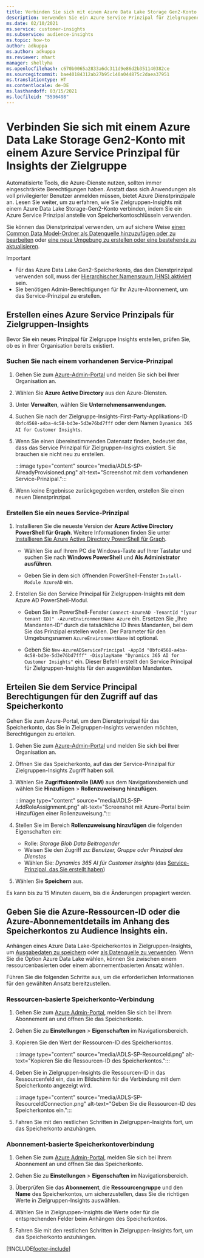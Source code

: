 ```yaml
---
title: Verbinden Sie sich mit einem Azure Data Lake Storage Gen2-Konto mit einem Service-Prinzipal
description: Verwenden Sie ein Azure Service Prinzipal für Zielgruppenerkenntnisse, um eine Verbindung zu Ihrem eigenen Data Lake herzustellen, wenn Sie diesen mit Zielgruppenerkenntnisse verbinden.
ms.date: 02/10/2021
ms.service: customer-insights
ms.subservice: audience-insights
ms.topic: how-to
author: adkuppa
ms.author: adkuppa
ms.reviewer: mhart
manager: shellyha
ms.openlocfilehash: c670b0065a2833a6dc311d9e86d2b351140382ce
ms.sourcegitcommit: bae40184312ab27b95c140a044875c2daea37951
ms.translationtype: HT
ms.contentlocale: de-DE
ms.lasthandoff: 03/15/2021
ms.locfileid: "5596498"
---
```

# <a name="connect-to-an-azure-data-lake-storage-gen2-account-with-an-azure-service-principal-for-audience-insights"></a>Verbinden Sie sich mit einem Azure Data Lake Storage Gen2-Konto mit einem Azure Service Prinzipal für Insights der Zielgruppe

Automatisierte Tools, die Azure-Dienste nutzen, sollten immer eingeschränkte Berechtigungen haben. Anstatt dass sich Anwendungen als voll privilegierter Benutzer anmelden müssen, bietet Azure Dienstprinzipale an. Lesen Sie weiter, um zu erfahren, wie Sie Zielgruppen-Insights mit einem Azure Data Lake Storage-Gen2-Konto verbinden, indem Sie ein Azure Service Prinzipal anstelle von Speicherkontoschlüsseln verwenden. 

Sie können das Dienstprinzipal verwenden, um auf sichere Weise [einen Common Data Model-Ordner als Datenquelle hinzuzufügen oder zu bearbeiten](connect-common-data-model.md) oder [eine neue Umgebung zu erstellen oder eine bestehende zu aktualisieren](manage-environments.md#create-an-environment-in-an-existing-organization).

> [!IMPORTANT]
> - Für das Azure Data Lake Gen2-Speicherkonto, das den Dienstprinzipal verwenden soll, muss der [Hierarchischer Namensraum (HNS) aktiviert](/azure/storage/blobs/data-lake-storage-namespace) sein.
> - Sie benötigen Admin-Berechtigungen für Ihr Azure-Abonnement, um das Service-Prinzipal zu erstellen.

## <a name="create-azure-service-principal-for-audience-insights"></a>Erstellen eines Azure Service Prinzipals für Zielgruppen-Insights

Bevor Sie ein neues Prinzipal für Zielgruppe Insights erstellen, prüfen Sie, ob es in Ihrer Organisation bereits existiert.

### <a name="look-for-an-existing-service-principal"></a>Suchen Sie nach einem vorhandenen Service-Prinzipal

1. Gehen Sie zum [Azure-Admin-Portal](https://portal.azure.com) und melden Sie sich bei Ihrer Organisation an.

2. Wählen Sie **Azure Active Directory** aus den Azure-Diensten.

3. Unter **Verwalten**, wählen Sie **Unternehmensanwendungen**.

4. Suchen Sie nach der Zielgruppe-Insights-First-Party-Applikations-ID `0bfc4568-a4ba-4c58-bd3e-5d3e76bd7fff` oder dem Namen `Dynamics 365 AI for Customer Insights`.

5. Wenn Sie einen übereinstimmenden Datensatz finden, bedeutet das, dass das Service Prinzipal für Zielgruppen-Insights existiert. Sie brauchen sie nicht neu zu erstellen.
   
   :::image type="content" source="media/ADLS-SP-AlreadyProvisioned.png" alt-text="Screenshot mit dem vorhandenen Service-Prinzipal.":::
   
6. Wenn keine Ergebnisse zurückgegeben werden, erstellen Sie einen neuen Dienstprinzipal.

### <a name="create-a-new-service-principal"></a>Erstellen Sie ein neues Service-Prinzipal

1. Installieren Sie die neueste Version der **Azure Active Directory PowerShell für Graph**. Weitere Informationen finden Sie unter [Installieren Sie Azure Active Directory PowerShell für Graph](/powershell/azure/active-directory/install-adv2).
   - Wählen Sie auf Ihrem PC die Windows-Taste auf Ihrer Tastatur und suchen Sie nach **Windows PowerShell** und **Als Administrator ausführen**.
   
   - Geben Sie in dem sich öffnenden PowerShell-Fenster `Install-Module AzureAD` ein.

2. Erstellen Sie den Service Principal für Zielgruppen-Insights mit dem Azure AD PowerShell-Modul.
   - Geben Sie im PowerShell-Fenster `Connect-AzureAD -TenantId "[your tenant ID]" -AzureEnvironmentName Azure` ein. Ersetzen Sie „Ihre Mandanten-ID“ durch die tatsächliche ID Ihres Mandanten, bei dem Sie das Prinzipal erstellen wollen. Der Parameter für den Umgebungsnamen `AzureEnvironmentName` ist optional.
  
   - Geben Sie `New-AzureADServicePrincipal -AppId "0bfc4568-a4ba-4c58-bd3e-5d3e76bd7fff" -DisplayName "Dynamics 365 AI for Customer Insights"` ein. Dieser Befehl erstellt den Service Principal für Zielgruppen-Insights für den ausgewählten Mandanten.  

## <a name="grant-permissions-to-the-service-principal-to-access-the-storage-account"></a>Erteilen Sie dem Service Principal Berechtigungen für den Zugriff auf das Speicherkonto

Gehen Sie zum Azure-Portal, um dem Dienstprinzipal für das Speicherkonto, das Sie in Zielgruppen-Insights verwenden möchten, Berechtigungen zu erteilen.

1. Gehen Sie zum [Azure-Admin-Portal](https://portal.azure.com) und melden Sie sich bei Ihrer Organisation an.

1. Öffnen Sie das Speicherkonto, auf das der Service-Prinzipal für Zielgruppen-Insights Zugriff haben soll.

1. Wählen Sie **Zugriffskontrolle (IAM)** aus dem Navigationsbereich und wählen Sie **Hinzufügen** > **Rollenzuweisung hinzufügen**.
   
   :::image type="content" source="media/ADLS-SP-AddRoleAssignment.png" alt-text="Screenshot mit Azure-Portal beim Hinzufügen einer Rollenzuweisung.":::
   
1. Stellen Sie im Bereich **Rollenzuweisung hinzufügen** die folgenden Eigenschaften ein:
   - Rolle: *Storage Blob Data Beitragender*
   - Weisen Sie den Zugriff zu: *Benutzer, Gruppe oder Prinzipal des Dienstes*
   - Wählen Sie: *Dynamics 365 AI für Customer Insights* (das [Service-Prinzipal, das Sie erstellt haben](#create-a-new-service-principal))

1.  Wählen Sie **Speichern** aus.

Es kann bis zu 15 Minuten dauern, bis die Änderungen propagiert werden.

## <a name="enter-the-azure-resource-id-or-the-azure-subscription-details-in-the-storage-account-attachment-to-audience-insights"></a>Geben Sie die Azure-Ressourcen-ID oder die Azure-Abonnementdetails im Anhang des Speicherkontos zu Audience Insights ein.

Anhängen eines Azure Data Lake-Speicherkontos in Zielgruppen-Insights, um [Ausgabedaten zu speichern](manage-environments.md) oder [als Datenquelle zu verwenden](connect-common-data-service-lake.md). Wenn Sie die Option Azure Data Lake wählen, können Sie zwischen einem ressourcenbasierten oder einem abonnementbasierten Ansatz wählen.

Führen Sie die folgenden Schritte aus, um die erforderlichen Informationen für den gewählten Ansatz bereitzustellen.

### <a name="resource-based-storage-account-connection"></a>Ressourcen-basierte Speicherkonto-Verbindung

1. Gehen Sie zum [Azure Admin-Portal](https://portal.azure.com), melden Sie sich bei Ihrem Abonnement an und öffnen Sie das Speicherkonto.

1. Gehen Sie zu **Einstellungen** > **Eigenschaften** im Navigationsbereich.

1. Kopieren Sie den Wert der Ressourcen-ID des Speicherkontos.

   :::image type="content" source="media/ADLS-SP-ResourceId.png" alt-text="Kopieren Sie die Ressourcen-ID des Speicherkontos.":::

1. Geben Sie in Zielgruppen-Insights die Ressourcen-ID in das Ressourcenfeld ein, das im Bildschirm für die Verbindung mit dem Speicherkonto angezeigt wird.

   :::image type="content" source="media/ADLS-SP-ResourceIdConnection.png" alt-text="Geben Sie die Ressourcen-ID des Speicherkontos ein.":::   
   
1. Fahren Sie mit den restlichen Schritten in Zielgruppen-Insights fort, um das Speicherkonto anzuhängen.

### <a name="subscription-based-storage-account-connection"></a>Abonnement-basierte Speicherkontoverbindung

1. Gehen Sie zum [Azure Admin-Portal](https://portal.azure.com), melden Sie sich bei Ihrem Abonnement an und öffnen Sie das Speicherkonto.

1. Gehen Sie zu **Einstellungen** > **Eigenschaften** im Navigationsbereich.

1. Überprüfen Sie das **Abonnement**, die **Ressourcengruppe** und den **Name** des Speicherkontos, um sicherzustellen, dass Sie die richtigen Werte in Zielgruppen-Insights auswählen.

1. Wählen Sie in Zielgruppen-Insights die Werte oder für die entsprechenden Felder beim Anhängen des Speicherkontos.
   
1. Fahren Sie mit den restlichen Schritten in Zielgruppen-Insights fort, um das Speicherkonto anzuhängen.


[!INCLUDE[footer-include](../includes/footer-banner.md)]